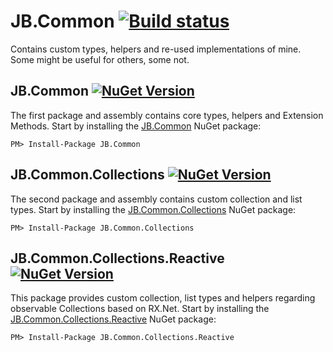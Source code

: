 # JB.Common [![Build status](https://ci.appveyor.com/api/projects/status/81ygg3aa89m27ra4)](https://ci.appveyor.com/project/jbattermann/jb-common)


Contains custom types, helpers and re-used implementations of mine. Some might be useful for others, some not.

## JB.Common [![NuGet Version](http://img.shields.io/nuget/v/JB.Common.svg?style=flat)](https://www.nuget.org/packages/JB.Common/) 

The first package and assembly contains core types, helpers and Extension Methods. Start by installing the [JB.Common](https://www.nuget.org/packages/JB.Common/) NuGet package:

`PM> Install-Package JB.Common`

## JB.Common.Collections [![NuGet Version](http://img.shields.io/nuget/v/JB.Common.Collections.svg?style=flat)](https://www.nuget.org/packages/JB.Common.Collections/) 

The second package and assembly contains custom collection and list types. Start by installing the [JB.Common.Collections](https://www.nuget.org/packages/JB.Common.Collections/) NuGet package:

`PM> Install-Package JB.Common.Collections`

## JB.Common.Collections.Reactive [![NuGet Version](http://img.shields.io/nuget/v/JB.Common.Collections.Reactive.svg?style=flat)](https://www.nuget.org/packages/JB.Common.Collections.Reactive/) 

This package provides custom collection, list types and helpers regarding observable Collections based on RX.Net. Start by installing the [JB.Common.Collections.Reactive](https://www.nuget.org/packages/JB.Common.Collections.Reactive/) NuGet package:

`PM> Install-Package JB.Common.Collections.Reactive`

